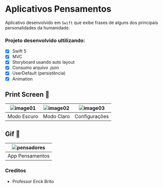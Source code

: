 # Aplicativos Pensamentos
 Aplicativo desenvolvido em `Swift` que exibe frases de alguns dos principais personalidades da humanidade.
 
  ### Projeto desenvolvido ultilizando:
  - [x] Swift 5
  - [x] MVC
  - [x] Storyboard usando auto layout
  - [x] Consumo arquivo .json
  - [x] UserDefault (persistência)
  - [x] Animation
  
 ## Print Screen :foggy:
 
| ![image01](https://user-images.githubusercontent.com/8354309/104788969-72de6d80-5772-11eb-9cf5-b365fb43eb8d.png) | ![image02](https://user-images.githubusercontent.com/8354309/104789053-af11ce00-5772-11eb-9562-4222f4ac45f1.png)| ![image03](https://user-images.githubusercontent.com/8354309/104789483-e8970900-5773-11eb-839e-d200d1ea03d6.png) |
|:---:|:---:|:---:|
| Modo Escuro | Modo Claro | Configurações |

## Gif :space_invader:

| ![pensadores](https://user-images.githubusercontent.com/8354309/104789767-96a2b300-5774-11eb-8d1d-13e375027283.gif) |
|:---:|
| App Pensamentos | 



### Creditos
- Professor Erick Brito
